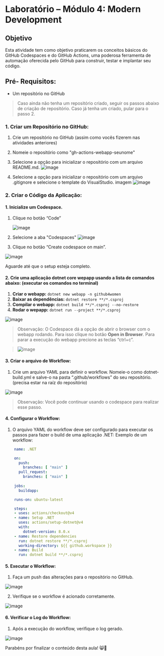 # Laboratório – Módulo 4: Modern Development

## Objetivo
Esta atividade tem como objetivo praticarem os conceitos básicos do GitHub Codespaces e do GitHub Actions, uma poderosa ferramenta de automação oferecida pelo GitHub para construir, testar e implantar seu código.

## Pré- Requisitos:
- Um repositório no GitHub

> Caso ainda não tenha um repositório criado, seguir os passos abaixo de criação de repositório. Caso já tenha um criado, pular para o passo 2.

### 1. Criar um Repositório no GitHub:
1.	Crie um repositório no GitHub (assim como vocês fizerem nas atividades anteriores)
2.	Nomeie o repositório como "gh-actions-webapp-seunome"
3.	Selecione a opção para inicializar o repositório com um arquivo README.md.
![image](https://github.com/user-attachments/assets/dce5b3c4-f22a-4c39-b7b7-22d8effa3348)

4.	Selecione a opção para inicializar o repositório com um arquivo .gitignore e selecione o template do VisualStudio.
imagem
![image](https://github.com/user-attachments/assets/24f953c2-f8fe-49d5-b5f7-a8227a732735)

### 2.	Criar o Código da Aplicação:

#### 1.	Inicialize um Codespace.
  1. Clique no botão “Code”
     
     ![image](https://github.com/user-attachments/assets/a414e37c-d3b2-4fe5-bb7e-fe791a8a2300)

  2. Selecione a aba "Codespaces"
    ![image](https://github.com/user-attachments/assets/b72c588e-88e6-46b7-86e2-0231789a2d10)

  3.	Clique no botão “Create codespace on main”.

   ![image](https://github.com/user-attachments/assets/dce11fd1-a7d3-417a-b476-f4cb76cc3ecf)

 Aguarde até que o setup esteja completo.

#### 2.	Crie uma aplicação dotnet core wepapp usando a lista de comandos abaixo: (executar os comandos no terminal)
  1.	**Criar o webapp:** ```dotnet new webapp -n github4women```
  2.	**Baixar as dependências:** ```dotnet restore **/*.csproj```
  3.	**Compilar o webapp:** ```dotnet build **/*.csproj --no-restore```
  4.	**Rodar o wepapp:** ```dotnet run --project **/*.csproj```

  ![image](https://github.com/user-attachments/assets/a68aca0a-cbd4-4657-aee6-d1fae06fc09e)

> Observação: O Codespace dá a opção de abrir o browser com o webapp rodando. Para isso clique no botão **Open in Browser**. Para parar a execução do webapp precione as teclas “ctrl+c”.

> ![image](https://github.com/user-attachments/assets/718a3b9e-4c93-4bee-b6f9-7beaf58152fb)


#### 3.	Criar o arquivo de Workflow:
1.	Crie um arquivo YAML para definir o workflow. Nomeie-o como dotnet-build.yml e salve-o na pasta “.github/workflows” do seu repositório. (precisa estar na raíz do repositório)
 
 ![image](https://github.com/user-attachments/assets/96654320-a97a-4501-9e4a-827331a49f24)

> Observação: Você pode continuar usando o codespace para realizar esse passo.

#### 4.	Configurar o Workflow:
  1.	O arquivo YAML do workflow deve ser configurado para executar os passos para fazer o build de uma aplicação .NET:
     Exemplo de um workflow:

  ```yaml
      name: .NET

      on:
        push:
          branches: [ "main" ]
        pull_request:
          branches: [ "main" ]
      
      jobs:
        buildapp:

      runs-on: ubuntu-latest
  
      steps:
      - uses: actions/checkout@v4
      - name: Setup .NET
        uses: actions/setup-dotnet@v4
        with:
          dotnet-version: 8.0.x
      - name: Restore dependencies
        run: dotnet restore **/*.csproj
        working-directory: ${{ github.workspace }}
      - name: Build
        run: dotnet build **/*.csproj
  ```


#### 5.	Executar o Workflow:
  1.	Faça um push das alterações para o repositório no GitHub.
     
   ![image](https://github.com/user-attachments/assets/4744a0c7-27fd-468f-920d-c5ed02139256)

  2.	Verifique se o workflow é acionado corretamente.
  
   ![image](https://github.com/user-attachments/assets/ded0574a-73bd-44af-ad0c-e7ad144b9bcb)

 
#### 6.	Verificar o Log do Workflow:
  1.	Após a execução do workflow, verifique o log gerado.

  ![image](https://github.com/user-attachments/assets/599570c4-e01d-49b2-b4e6-b3d602fc2a12)

 Parabéns por finalizar o conteúdo desta aula! 😸💙


